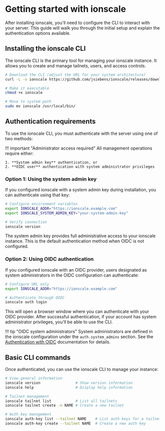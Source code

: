 # Getting started with ionscale

After installing ionscale, you'll need to configure the CLI to interact with your server. This guide will walk you through the initial setup and explain the authentication options available.

## Installing the ionscale CLI

The ionscale CLI is the primary tool for managing your ionscale instance. It allows you to create and manage tailnets, users, and access controls.

```bash
# Download the CLI (adjust the URL for your system architecture)
curl -L -o ionscale https://github.com/jsiebens/ionscale/releases/download/v0.17.0/ionscale_linux_amd64

# Make it executable
chmod +x ionscale

# Move to system path
sudo mv ionscale /usr/local/bin/
```

## Authentication requirements

To use the ionscale CLI, you must authenticate with the server using one of two methods:

!!! important "Administrator access required"
    All management operations require either:
    
    1. **System admin key** authentication, or
    2. **OIDC user** authentication with system administrator privileges

### Option 1: Using the system admin key

If you configured ionscale with a system admin key during installation, you can authenticate using that key:

```bash
# Configure environment variables
export IONSCALE_ADDR="https://ionscale.example.com"
export IONSCALE_SYSTEM_ADMIN_KEY="your-system-admin-key"

# Verify connection
ionscale version
```

The system admin key provides full administrative access to your ionscale instance. This is the default authentication method when OIDC is not configured.

### Option 2: Using OIDC authentication

If you configured ionscale with an OIDC provider, users designated as system administrators in the OIDC configuration can authenticate:

```bash
# Configure URL only
export IONSCALE_ADDR="https://ionscale.example.com"

# Authenticate through OIDC
ionscale auth login
```

This will open a browser window where you can authenticate with your OIDC provider. After successful authentication, if your account has system administrator privileges, you'll be able to use the CLI.

!!! tip "OIDC system administrators"
    System administrators are defined in the ionscale configuration under the `auth.system_admins` section. See the [Authentication with OIDC](../configuration/auth-oidc.md) documentation for details.

## Basic CLI commands

Once authenticated, you can use the ionscale CLI to manage your instance:

```bash
# View general information
ionscale version                # Show version information
ionscale help                   # Display help information

# Tailnet management
ionscale tailnet list           # List all tailnets
ionscale tailnet create -n NAME # Create a new tailnet

# Auth key management
ionscale auth-key list --tailnet NAME    # List auth keys for a tailnet
ionscale auth-key create --tailnet NAME  # Create a new auth key
```